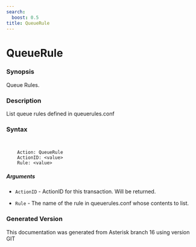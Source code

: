 ```yaml
---
search:
  boost: 0.5
title: QueueRule
---
```


# QueueRule

### Synopsis

Queue Rules.

### Description

List queue rules defined in queuerules.conf<br>


### Syntax


```


    Action: QueueRule
    ActionID: <value>
    Rule: <value>

```
##### Arguments


* `ActionID` - ActionID for this transaction. Will be returned.<br>

* `Rule` - The name of the rule in queuerules.conf whose contents to list.<br>


### Generated Version

This documentation was generated from Asterisk branch 16 using version GIT 